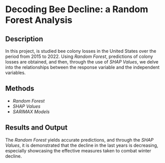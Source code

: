 # Decoding Bee Decline: a Random Forest Analysis

## Description

In this project, is studied bee colony losses in the United States over the period from 2015 to 2022. Using *Random Forest*, predictions of colony losses are obtained, and then, through the use of *SHAP Values*, we delve into the relationships between the response variable and the independent variables.

## Methods
- *Random Forest*
- *SHAP Values*
- *SARIMAX Models*


## Results and Output
The *Random Forest* yields accurate predictions, and through the *SHAP Values*, it is demonstrated that the decline in the last years is decreasing, especially showcasing the effective measures taken to combat winter decline.
